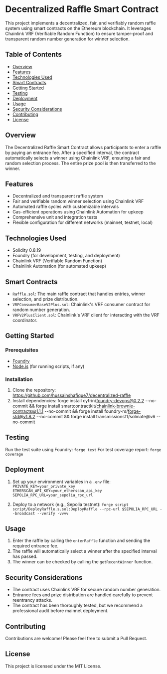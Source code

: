 # Decentralized Raffle Smart Contract

This project implements a decentralized, fair, and verifiably random raffle system using smart contracts on the Ethereum blockchain. It leverages Chainlink VRF (Verifiable Random Function) to ensure tamper-proof and transparent random number generation for winner selection.

## Table of Contents

- [Overview](#overview)
- [Features](#features)
- [Technologies Used](#technologies-used)
- [Smart Contracts](#smart-contracts)
- [Getting Started](#getting-started)
- [Testing](#testing)
- [Deployment](#deployment)
- [Usage](#usage)
- [Security Considerations](#security-considerations)
- [Contributing](#contributing)
- [License](#license)

## Overview

The Decentralized Raffle Smart Contract allows participants to enter a raffle by paying an entrance fee. After a specified interval, the contract automatically selects a winner using Chainlink VRF, ensuring a fair and random selection process. The entire prize pool is then transferred to the winner.

## Features

- Decentralized and transparent raffle system
- Fair and verifiable random winner selection using Chainlink VRF
- Automated raffle cycles with customizable intervals
- Gas-efficient operations using Chainlink Automation for upkeep
- Comprehensive unit and integration tests
- Flexible configuration for different networks (mainnet, testnet, local)

## Technologies Used

- Solidity 0.8.19
- Foundry (for development, testing, and deployment)
- Chainlink VRF (Verifiable Random Function)
- Chainlink Automation (for automated upkeep)

## Smart Contracts

- `Raffle.sol`: The main raffle contract that handles entries, winner selection, and prize distribution.
- `VRFConsumerBaseV2Plus.sol`: Chainlink's VRF consumer contract for random number generation.
- `VRFV2PlusClient.sol`: Chainlink's VRF client for interacting with the VRF coordinator.

## Getting Started

### Prerequisites

- [Foundry](https://book.getfoundry.sh/getting-started/installation.html)
- [Node.js](https://nodejs.org/) (for running scripts, if any)

### Installation

1. Clone the repository: https://github.com/hussainshafique7/decentralized-raffle
2. Install dependencies: forge install cyfrin/foundry-devops@0.2.2 --no-commit && forge install smartcontractkit/chainlink-brownie-contracts@1.1.1 --no-commit && forge install foundry-rs/forge-std@v1.8.2 --no-commit && forge install transmissions11/solmate@v6 --no-commit

## Testing

Run the test suite using Foundry: ` forge test ` 
For test coverage report: `forge coverage`

## Deployment

1. Set up your environment variables in a `.env` file:
 `PRIVATE_KEY=your_private_key`
 `ETHERSCAN_API_KEY=your_etherscan_api_key`
 `SEPOLIA_RPC_URL=your_sepolia_rpc_url`

2. Deploy to a network (e.g., Sepolia testnet): 
 `forge script script/DeployRaffle.s.sol:DeployRaffle --rpc-url $SEPOLIA_RPC_URL --broadcast --verify -vvvv`

 ## Usage

1. Enter the raffle by calling the `enterRaffle` function and sending the required entrance fee.
2. The raffle will automatically select a winner after the specified interval has passed.
3. The winner can be checked by calling the `getRecentWinner` function.

## Security Considerations

- The contract uses Chainlink VRF for secure random number generation.
- Entrance fees and prize distribution are handled carefully to prevent reentrancy attacks.
- The contract has been thoroughly tested, but we recommend a professional audit before mainnet deployment.

## Contributing

Contributions are welcome! Please feel free to submit a Pull Request.

## License

This project is licensed under the MIT License.